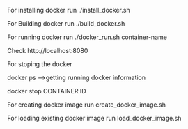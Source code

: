 For installing docker run ./install_docker.sh

For Building docker run ./build_docker.sh

For running docker run ./docker_run.sh container-name

Check http://localhost:8080


For stoping the docker 

docker ps  -->getting running docker information

docker stop CONTAINER ID


For creating docker image run create_docker_image.sh

For loading existing docker image run load_docker_image.sh

